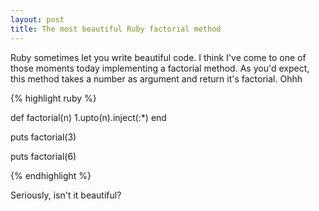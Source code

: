 ```yaml
---
layout: post
title: The most beautiful Ruby factorial method
---
```


<span class="drops">R</span>uby sometimes let you write beautiful code. I think I've come to one of those moments today implementing a factorial method. As you'd expect, this method takes a number as argument and return it's factorial. Ohhh

{% highlight ruby %} 

def factorial(n)
  1.upto(n).inject(:*)
end

puts factorial(3)

puts factorial(6)

{% endhighlight %}

<div class="code">
  <script src="https://gist.github.com/1522114.js?file=factorial.rb"></script>
</div>

Seriously, isn't it beautiful?
